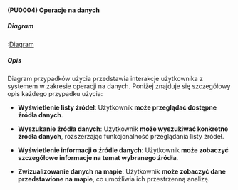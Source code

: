 #### (PU0004) Operacje na danych

##### Diagram

:[Diagram](PU0004.puml)


##### Opis

Diagram przypadków użycia przedstawia interakcje użytkownika z systemem w zakresie operacji na danych. Poniżej znajduje się szczegółowy opis każdego przypadku użycia:

*   **Wyświetlenie listy źródeł**: Użytkownik **może przeglądać dostępne źródła danych**.

*   **Wyszukanie źródła danych**: Użytkownik **może wyszukiwać konkretne źródła danych**, rozszerzając funkcjonalność przeglądania listy źródeł.

*   **Wyświetlenie informacji o źródle danych**: Użytkownik **może zobaczyć szczegółowe informacje na temat wybranego źródła**.

*   **Zwizualizowanie danych na mapie**: Użytkownik **może zobaczyć dane przedstawione na mapie**, co umożliwia ich przestrzenną analizę.
